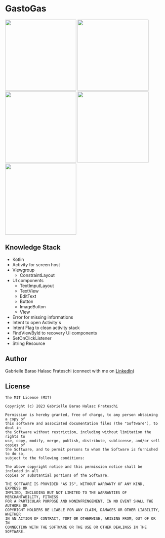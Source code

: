 # GastoGas
<img src="https://github.com/GabrielleHalasc/GastoGas/assets/123082926/1646f797-e520-4916-8b84-3e5119deb51e"  width="230"/>
<img src="https://github.com/GabrielleHalasc/GastoGas/assets/123082926/03743802-3885-4ceb-93b8-b83821bd42ff"  width="230"/>
<img src="https://github.com/GabrielleHalasc/GastoGas/assets/123082926/d6bae977-6208-44fe-926d-ae83dc45be52"  width="230"/>
<img src="https://github.com/GabrielleHalasc/GastoGas/assets/123082926/683df741-6418-44a3-9a84-0da894d141ef"  width="230"/>
<img src="https://github.com/GabrielleHalasc/GastoGas/assets/123082926/0cd346b0-9bf7-4300-8b06-c2cad3d49c16"  width="230"/>

## Knowledge Stack
* Kotlin
* Activity for screen host
* Viewgroup
  * ConstraintLayout
* UI components
  * TextImputLayout
  * TextView
  * EditText
  * Button
  * ImageButton
  * View
* Error for missing informations
* Intent to open Activity´s
* Intent Flag to clean activity stack
* FindViewById to recovery UI components
* SetOnClickListener
* String Resource

## Author
Gabrielle Barao Halasc Frateschi (connect with me on [Linkedln](www.linkedin.com/in/gabriellehalasc))

## License
```
The MIT License (MIT)

Copyright (c) 2023 Gabrielle Barao Halasc Frateschi

Permission is hereby granted, free of charge, to any person obtaining a copy of
this software and associated documentation files (the "Software"), to deal in
the Software without restriction, including without limitation the rights to
use, copy, modify, merge, publish, distribute, sublicense, and/or sell copies of
the Software, and to permit persons to whom the Software is furnished to do so,
subject to the following conditions:

The above copyright notice and this permission notice shall be included in all
copies or substantial portions of the Software.

THE SOFTWARE IS PROVIDED "AS IS", WITHOUT WARRANTY OF ANY KIND, EXPRESS OR
IMPLIED, INCLUDING BUT NOT LIMITED TO THE WARRANTIES OF MERCHANTABILITY, FITNESS
FOR A PARTICULAR PURPOSE AND NONINFRINGEMENT. IN NO EVENT SHALL THE AUTHORS OR
COPYRIGHT HOLDERS BE LIABLE FOR ANY CLAIM, DAMAGES OR OTHER LIABILITY, WHETHER
IN AN ACTION OF CONTRACT, TORT OR OTHERWISE, ARISING FROM, OUT OF OR IN
CONNECTION WITH THE SOFTWARE OR THE USE OR OTHER DEALINGS IN THE SOFTWARE.
```
